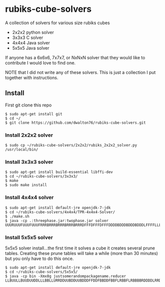# rubiks-cube-solvers
A collection of solvers for various size rubiks cubes
- 2x2x2 python solver
- 3x3x3 C solver
- 4x4x4 Java solver
- 5x5x5 Java solver

If anyone has a 6x6x6, 7x7x7, or NxNxN solver that they would like to
contribute I would love to find one.

NOTE that I did not write any of these solvers.  This is just a
collection I put together with instructions.


## Install
First git clone this repo
```
$ sudo apt-get install git
$ cd ~/
$ git clone https://github.com/dwalton76/rubiks-cube-solvers.git
```

### Install 2x2x2 solver
```
$ sudo cp ~/rubiks-cube-solvers/2x2x2/rubiks_2x2x2_solver.py /usr/local/bin/
```

### Install 3x3x3 solver
```
$ sudo apt-get install build-essential libffi-dev
$ cd ~/rubiks-cube-solvers/3x3x3/
$ make
$ sudo make install
```

### Install 4x4x4 solver
```
$ sudo apt-get install default-jre openjdk-7-jdk
$ cd ~/rubiks-cube-solvers/4x4x4/TPR-4x4x4-Solver/
$ ./make.sh
$ java -cp .:threephase.jar:twophase.jar solver UUURUUUFUUUFUUUFRRRBRRRBRRRBRRRBRRRDFFFDFFFDFFFDDDDBDDDBDDDBDDDLFFFFLLLLLLLLLLLLULLLUBBBUBBBUBBB
```

### Install 5x5x5 solver
5x5x5 solver install...the first time it solves a cube it creates several
prune tables.  Creating these prune tables will take a while (more than
30 minutes) but you only have to do this once.

```
$ sudo apt-get install default-jre openjdk-7-jdk
$ cd ~/rubiks-cube-solvers/5x5x5/
$ java -cp bin -Xmx8g justsomerandompackagename.reducer LLBUULLBUUDUUDDLLLBBLLURRDDUUBDDUUBDDDFFDDFBBDDFBBFLRBBFLRBBBBRDDDDLRRDDLRRFFLFFRRLDDRRLBBRRBRRRRBRRUULUUFFLUUUUFRRBBFFLBBFFLLLLDDLLDFFFFBUUUURFFUURFF```
```
